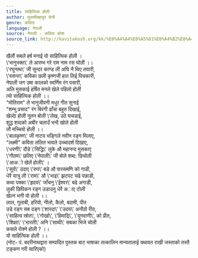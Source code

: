 ```yaml
---
title: साहित्यिक होली
author: तुलसीबहादुर छेत्री
genre: कविता
language: नेपाली
source: नेपाली - कविता कोश
source_link: http://kavitakosh.org/kk/%E0%A4%A4%E0%A5%81%E0%A4%B2%E0%A4%B8%E0%A5%80%E0%A4%AC%E0%A4%B9%E0%A4%BE%E0%A4%A6%E0%A5%81%E0%A4%B0_%E0%A4%9B%E0%A5%87%E0%A4%A4%E0%A5%8D%E0%A4%B0%E0%A5%80
---
```


खैलौं सबले हर्ष मनाई यो साहित्यिक होली ।  
\\'भानुभक्त\\' ले आरम्भ गरे राम नाम रस घोली ।।  
\\'रघुनाथ\\' जी सुन्दर काण्ड ली अघि नै थिए तयारी,  
\\'वसन्त\\' कविका छली कृष्णजी हात लिई पिचकारी,  
नेपाली जग उषा कालको स्वर्णिम रंग पसारी,  
अलि मुसकाई हर्षित मनले खेले पहिलो होली  
त्यो साहित्यिक होली ।।  
"मोतिराम" ले भानुजीवनी मधुर गीत सुनाई  
"शम्भु प्रसाद" रंग बिरंगी ढाँचा बहुत दिखाई,  
खेल्दाे होली नूतन बोली \\'लेख, उठे घचडाई,  
शुद्ध शव्दको अबीर चलाउँ भन्दै खोले होली  
लौ मच्चियो होली ।।  
\\'बालकृष्ण\\' जी नाटय भङ्गिले नवीन रङ्ग मिलाए,  
"लक्ष्मी" कविता ललित भावले उच्चादर्श दिखाए,  
\\'धरणी\\' दौडे \\'सिद्धि\\' लुके औ महानन्द मुसकाए  
\\'गौतम\\' छलिए \\'नेपाली\\' जी बोले शब्द: छिचोली  
\\'आअो खेलें होली\\' ।  
\\'सूर्य\\' उदाए \\'रुप\\' बडे औ पारसमणि को गाडी,  
धेरै यात्रु ली \\'राम\\' औ \\'भाइ\\' झटपट चढे पछाडी,  
कथा पक्का \\'हृदय\\' जाँचनु \\'ईश्वर\\' बढे अगाडी,  
लुकी छिपिकन रङ्ग उडाउनु धेरै अाए टोली  
खेल्न भनी यो होली ।।  
लाल, गुलाबी, हरियो, नीलो, कैलो, बदामी, पीत  
उडे रङ्ग सब दङ्ग \\'शारदा\\' \\'उदय\\' अनौठो रीत,  
\\'साहित्य स्रोत\\', \\'गोर्खा\\', \\'हिमाद्रि\\', \\'युगवाणी\\', को प्रीत,  
\\'शिक्षा\\' \\'भारती\\' अनि \\'साथी\\' सबका भिजे चोली  
कसले रोक्ने होली ? ।।  
यो साहित्यिक होली ।।  
(नोट- पं. बदरीनाथद्वारा सम्पादित पुस्तक बाट भाषाका तत्कालिन मान्यतालाई यथावत राखी जस्ताको तस्तै टङ्कण गरी सारिएको)
